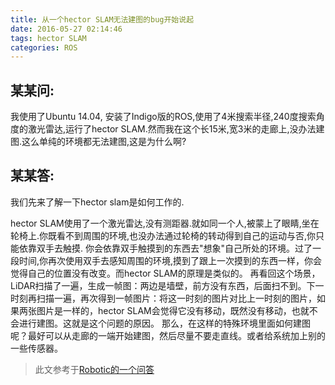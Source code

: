 ```yaml
---
title: 从一个hector SLAM无法建图的bug开始说起
date: 2016-05-27 02:14:46
tags: hector SLAM
categories: ROS
---
```

## 某某问:
我使用了Ubuntu 14.04, 安装了Indigo版的ROS,使用了4米搜索半径,240度搜索角度的激光雷达,运行了hector SLAM.然而我在这个长15米,宽3米的走廊上,没办法建图.这么单纯的环境都无法建图,这是为什么啊?

## 某某答:
我们先来了解一下hector slam是如何工作的.
<!--more-->
hector SLAM使用了一个激光雷达,没有测距器.就如同一个人,被蒙上了眼睛,坐在轮椅上.你既看不到周围的环境,也没办法通过轮椅的转动得到自己的运动与否,你只能依靠双手去触摸.
你会依靠双手触摸到的东西去"想象"自己所处的环境。过了一段时间,你再次使用双手去感知周围的环境,摸到了跟上一次摸到的东西一样，你会觉得自己的位置没有改变。而hector SLAM的原理是类似的。
再看回这个场景，LiDAR扫描了一遍，生成一帧图：两边是墙壁，前方没有东西，后面扫不到。下一时刻再扫描一遍，再次得到一帧图片：将这一时刻的图片对比上一时刻的图片，如果两张图片是一样的，hector SLAM会觉得它没有移动，既然没有移动，也就不会进行建图。这就是这个问题的原因。
那么，在这样的特殊环境里面如何建图呢？最好可以从走廊的一端开始建图，然后尽量不要走直线。或者给系统加上别的一些传感器。

> 此文参考于[Robotic的一个问答](http://robotics.stackexchange.com/questions/7387/hector-slam-matching-algorithm)
